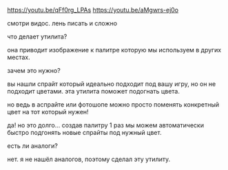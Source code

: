 https://youtu.be/qFf0rg_LPAs
https://youtu.be/aMgwrs-ej0o

смотри видос. лень писать и сложно

что делает утилита?

она приводит изображение к палитре которую мы используем в других местах.

зачем это нужно?

вы нашли спрайт который идеально подходит под вашу игру, но он не подходит цветами. эта утилита поможет подогнать цвета.

но ведь в аспрайте или фотошопе можно просто поменять конкретный цвет на тот который нужен!

да! но это долго... создав палитру 1 раз мы можем автоматически быстро подгонять новые спрайты под нужный цвет.

есть ли аналоги?

нет. я не нашёл аналогов, поэтому сделал эту утилиту.
